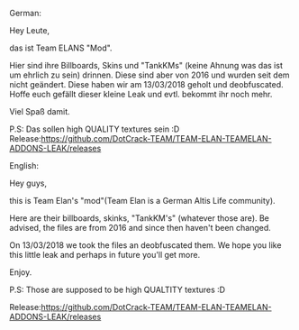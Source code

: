 German:

Hey Leute,

das ist Team ELANS "Mod".

Hier sind ihre Billboards, Skins und "TankKMs" (keine Ahnung was das ist um ehrlich zu sein) drinnen. Diese sind aber von 2016 und wurden seit dem nicht geändert. 
Diese haben wir am 13/03/2018 geholt und deobfuscated. 
Hoffe euch gefällt dieser kleine Leak und evtl. bekommt ihr noch mehr.

Viel Spaß damit.

P.S: Das sollen high QUALITY textures sein :D
Release:https://github.com/DotCrack-TEAM/TEAM-ELAN-TEAMELAN-ADDONS-LEAK/releases

English:

Hey guys,

this is Team Elan's "mod"(Team Elan is a German Altis Life community).

Here are their billboards, skinks, "TankKM's" (whatever those are). Be advised, the files are from 2016 and since then haven't been changed.

On 13/03/2018 we took the files an deobfuscated them.
We hope you like this little leak and perhaps in future you'll get more.

Enjoy.

P.S: Those are supposed to be high QUALTITY textures :D

Release:https://github.com/DotCrack-TEAM/TEAM-ELAN-TEAMELAN-ADDONS-LEAK/releases
